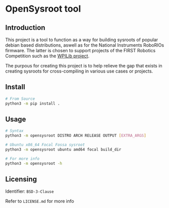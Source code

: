 # OpenSysroot tool

## Introduction

This project is a tool to function as a way for building sysroots of popular debian based
distributions, aswell as for the National Instruments RoboRIOs firmware. The latter is chosen to
support projects of the FIRST Robotics Competition such as the
[WPILib project](https://github.com/wpilibsuite/).

The purpous for creating this project is to help relieve the gap that exists in creating sysroots
for cross-compiling in various use cases or projects.

## Install

```sh
# From Source
python3 -m pip install .
```

## Usage

```sh
# Syntax
python3 -m opensysroot DISTRO ARCH RELEASE OUTPUT [EXTRA_ARGS]

# Ubuntu x86_64 Focal Fossa sysroot
python3 -m opensysroot ubuntu amd64 focal build_dir

# For more info
python3 -m opensysroot -h
```

## Licensing

Identifier: `BSD-3-Clause`

Refer to `LICENSE.md` for more info

